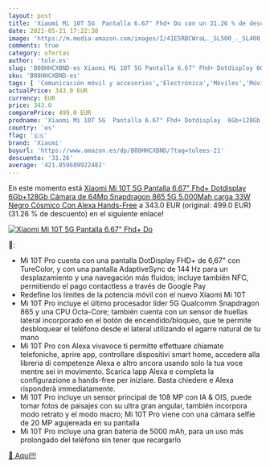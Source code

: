 ```yaml
---
layout: post
title: 'Xiaomi Mi 10T 5G  Pantalla 6.67" Fhd+ Do con un 31.26 % de descuento'
date: 2021-05-21 17:22:38
image: 'https://m.media-amazon.com/images/I/41E5RBCWraL._SL500_._SL400_.jpg'
comments: true
category: ofertas
author: 'tole.es'
slug: 'B08HHCXBND-es Xiaomi Mi 10T 5G Pantalla 6.67" Fhd+ Dotdisplay 6Gb+128Gb...'
sku: 'B08HHCXBND-es'
tags: [ 'Comunicación móvil y accesorios','Electrónica','Móviles','Móviles y smartphones libres','alexa','xiaomi', ]
actualPrice: 343.0 EUR
currency: EUR
price: 343.0
comparePrice: 499.0 EUR
prodname: 'Xiaomi Mi 10T 5G  Pantalla 6.67" Fhd+ Dotdisplay  6Gb+128Gb  Cámara de 64Mp  Snapdragon 865 5G  5.000Mah carga 33W  Negro Cósmico  Con Alexa Hands-Free'
country: 'es'
flag: '🇪🇸'
brand: 'Xiaomi'
buyurl: 'https://www.amazon.es/dp/B08HHCXBND/?tag=tolees-21'
descuento: '31.26'
average: '421.859689922482'
---
```


En este momento está [Xiaomi Mi 10T 5G  Pantalla 6.67" Fhd+ Dotdisplay  6Gb+128Gb  Cámara de 64Mp  Snapdragon 865 5G  5.000Mah carga 33W  Negro Cósmico  Con Alexa Hands-Free](https://www.amazon.es/dp/B08HHCXBND/?tag=tolees-21) a 343.0 EUR (original: 499.0 EUR) (31.26 %  de descuento) en el siguiente enlace!

[![Xiaomi Mi 10T 5G  Pantalla 6.67" Fhd+ Do](https://m.media-amazon.com/images/I/41E5RBCWraL._SL500_._SL400_.jpg)](https://www.amazon.es/dp/B08HHCXBND/?tag=tolees-21)

🔎:

- Mi 10T Pro cuenta con una pantalla DotDisplay FHD+ de 6,67" con TureColor, y con una pantalla AdaptiveSync de 144 Hz para un desplazamiento y una navegación más fluidos; incluye también NFC, permitiendo el pago contactless a través de Google Pay
- Redefine los límites de la potencia móvil con el nuevo Xiaomi Mi 10T
- Mi 10T Pro incluye el último procesador líder 5G Qualcomm Snapdragon 865 y una CPU Octa-Core; también cuenta con un sensor de huellas lateral incorporado en el botón de encendido/bloqueo, que te permite desbloquear el teléfono desde el lateral utilizando el agarre natural de tu mano
- Mi 10T Pro con Alexa vivavoce ti permitte effettuare chiamate telefoniche, aprire app, controllare dispositivi smart home, accedere alla libreria di competenze Alexa e altro ancora usando solo la tua voce mentre sei in movimento. Scarica lapp Alexa e completa la configurazione a hands-free per iniziare. Basta chiedere e Alexa risponderà immediatamente.
- Mi 10T Pro incluye un sensor principal de 108 MP con IA & OIS, puede tomar fotos de paisajes con su ultra gran angular, también incorpora modo retrato y el modo macro; Mi 10T Pro viene con una cámara selfie de 20 MP agujereada en su pantalla
- Mi 10T Pro incluye una gran batería de 5000 mAh, para un uso más prolongado del teléfono sin tener que recargarlo

[🛒 Aquí!!!](https://www.amazon.es/dp/B08HHCXBND/?tag=tolees-21)
